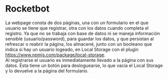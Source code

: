 # Rocketbot

  La webpage consta de dos páginas, una con un formulario en el que usuario se tiene que registrar, otra con los datos cuando completa el registro.
 Ya que no se trabaja con base de datos ni se maneja información sensible (usuario/password), para guardar los datos, y que persistan al refrescar o reabrir la página, los almacené, junto con un booleano que indica si hay un usuario logeado, en Local Storage con el plugin https://www.npmjs.com/package/local-storage.  
 Al registrarse el usuario es inmediatamente llevado a la página con sus datos. Ésta tiene un botón para desloguearse, lo que vacía el Local Storage y lo devuelve a la página del formulario.

